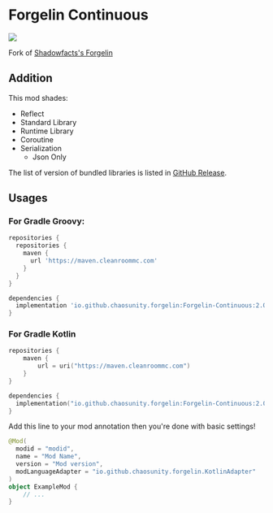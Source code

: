 # Forgelin Continuous
[![](https://repo.cleanroommc.com/api/badge/latest/releases/io/github/chaosunity/forgelin/Forgelin-Continuous?color=40c14a&name=Forgelin-Continuous)](https://repo.cleanroommc.com/#/releases/io/github/chaosunity/forgelin/Forgelin-Continuous)  

Fork of [Shadowfacts's Forgelin](https://github.com/shadowfacts/Forgelin)
## Addition
This mod shades:
- Reflect
- Standard Library
- Runtime Library
- Coroutine
- Serialization
  - Json Only

The list of version of bundled libraries is listed in [GitHub Release](https://github.com/ChAoSUnItY/Forgelin-Continuous/releases).

## Usages
### For Gradle Groovy:
```groovy
repositories {
  repositories {
    maven {
      url 'https://maven.cleanroommc.com'
    }
  }
}

dependencies {
  implementation 'io.github.chaosunity.forgelin:Forgelin-Continuous:2.0.21.0'
}
```
### For Gradle Kotlin
```kts
repositories {
    maven {
        url = uri("https://maven.cleanroommc.com")
    }
}

dependencies {
  implementation("io.github.chaosunity.forgelin:Forgelin-Continuous:2.0.21.0")
}
```

Add this line to your mod annotation then you're done with basic settings!

```kotlin
@Mod(
  modid = "modid",
  name = "Mod Name",
  version = "Mod version",
  modLanguageAdapter = "io.github.chaosunity.forgelin.KotlinAdapter"
)
object ExampleMod {
    // ...
}
```